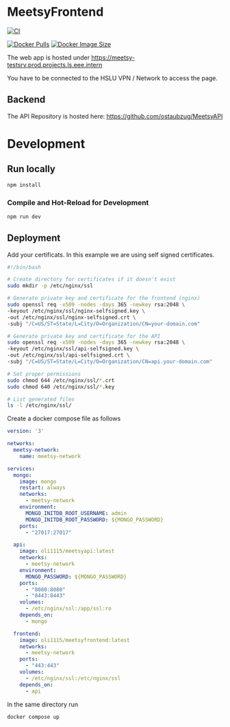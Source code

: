 # MeetsyFrontend
[![CI](https://github.com/ostaubzug/MeetsyFrontend2/actions/workflows/docker-image.yaml/badge.svg)](https://github.com/ostaubzug/MeetsyFrontend2/actions)

[![Docker Pulls](https://img.shields.io/docker/pulls/oli1115/meetsyfrontend)](https://hub.docker.com/r/oli1115/meetsyfrontend)
[![Docker Image Size](https://img.shields.io/docker/image-size/oli1115/meetsyfrontend)](https://hub.docker.com/r/oli1115/meetsyfrontend)


The web app is hosted under https://meetsy-testsrv.prod.projects.ls.eee.intern

You have to be connected to the HSLU VPN / Network to access the page.

## Backend
The API Repository is hosted here:
https://github.com/ostaubzug/MeetsyAPI


# Development


## Run locally

```sh
npm install
```

### Compile and Hot-Reload for Development

```sh
npm run dev
```

## Deployment

Add your certificats. In this example we are using self signed certificates.

```sh
#!/bin/bash

# Create directory for certificates if it doesn't exist
sudo mkdir -p /etc/nginx/ssl

# Generate private key and certificate for the frontend (nginx)
sudo openssl req -x509 -nodes -days 365 -newkey rsa:2048 \
-keyout /etc/nginx/ssl/nginx-selfsigned.key \
-out /etc/nginx/ssl/nginx-selfsigned.crt \
-subj "/C=US/ST=State/L=City/O=Organization/CN=your-domain.com"

# Generate private key and certificate for the API
sudo openssl req -x509 -nodes -days 365 -newkey rsa:2048 \
-keyout /etc/nginx/ssl/api-selfsigned.key \
-out /etc/nginx/ssl/api-selfsigned.crt \
-subj "/C=US/ST=State/L=City/O=Organization/CN=api.your-domain.com"

# Set proper permissions
sudo chmod 644 /etc/nginx/ssl/*.crt
sudo chmod 640 /etc/nginx/ssl/*.key

# List generated files
ls -l /etc/nginx/ssl/
```

Create a docker compose file as follows
```yaml
version: '3'

networks:
  meetsy-network:
    name: meetsy-network

services:
  mongo:
    image: mongo
    restart: always
    networks:
      - meetsy-network
    environment:
      MONGO_INITDB_ROOT_USERNAME: admin
      MONGO_INITDB_ROOT_PASSWORD: ${MONGO_PASSWORD}
    ports:
      - "27017:27017"

  api:
    image: oli1115/meetsyapi:latest
    networks:
      - meetsy-network
    environment:
      MONGO_PASSWORD: ${MONGO_PASSWORD}
    ports:
      - "8080:8080"
      - "8443:8443"
    volumes:
      - /etc/nginx/ssl:/app/ssl:ro
    depends_on:
      - mongo

  frontend:
    image: oli1115/meetsyfrontend:latest
    networks:
      - meetsy-network
    ports:
      - "443:443"
    volumes:
      - /etc/nginx/ssl:/etc/nginx/ssl
    depends_on:
      - api

```
In the same directory run
```sh
docker compose up
```